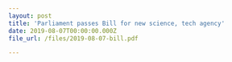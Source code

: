```yaml
---
layout: post
title: 'Parliament passes Bill for new science, tech agency'
date: 2019-08-07T00:00:00.000Z
file_url: /files/2019-08-07-bill.pdf

---
```


